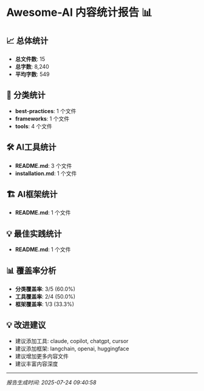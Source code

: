# Awesome-AI 内容统计报告 📊

## 📈 总体统计
- **总文件数**: 15
- **总字数**: 8,240
- **平均字数**: 549

## 📂 分类统计
- **best-practices**: 1 个文件
- **frameworks**: 1 个文件
- **tools**: 4 个文件

## 🛠️ AI工具统计
- **README.md**: 3 个文件
- **installation.md**: 1 个文件

## 🏗️ AI框架统计
- **README.md**: 1 个文件

## 💡 最佳实践统计
- **README.md**: 1 个文件

## 📊 覆盖率分析
- **分类覆盖率**: 3/5 (60.0%)
- **工具覆盖率**: 2/4 (50.0%)
- **框架覆盖率**: 1/3 (33.3%)

## 💡 改进建议
- 建议添加工具: claude, copilot, chatgpt, cursor
- 建议添加框架: langchain, openai, huggingface
- 建议增加更多内容文件
- 建议丰富内容深度

---

*报告生成时间: 2025-07-24 09:40:58*